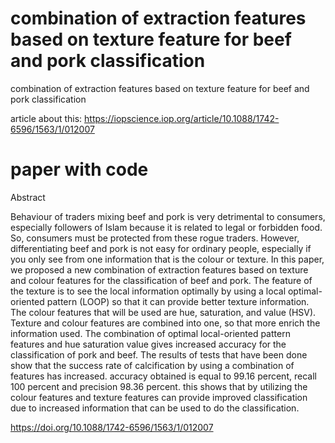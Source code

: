 # combination of extraction features based on texture feature for beef and pork classification
combination of extraction features based on texture feature for beef and pork classification

article about this: https://iopscience.iop.org/article/10.1088/1742-6596/1563/1/012007 

<h1> paper with code </h1>
<p> Abstract </P>
<p> Behaviour of traders mixing beef and pork is very detrimental to consumers, especially followers of Islam because it is related to legal or forbidden food. So, consumers must be protected from these rogue traders. However, differentiating beef and pork is not easy for ordinary people, especially if you only see from one information that is the colour or texture. In this paper, we proposed a new combination of extraction features based on texture and colour features for the classification of beef and pork. The feature of the texture is to see the local information optimally by using a local optimal-oriented pattern (LOOP) so that it can provide better texture information. The colour features that will be used are hue, saturation, and value (HSV). Texture and colour features are combined into one, so that more enrich the information used. The combination of optimal local-oriented pattern features and hue saturation value gives increased accuracy for the classification of pork and beef. The results of tests that have been done show that the success rate of calcification by using a combination of features has increased. accuracy obtained is equal to 99.16 percent, recall 100 percent and precision 98.36 percent. this shows that by utilizing the colour features and texture features can provide improved classification due to increased information that can be used to do the classification. </p>

https://doi.org/10.1088/1742-6596/1563/1/012007
